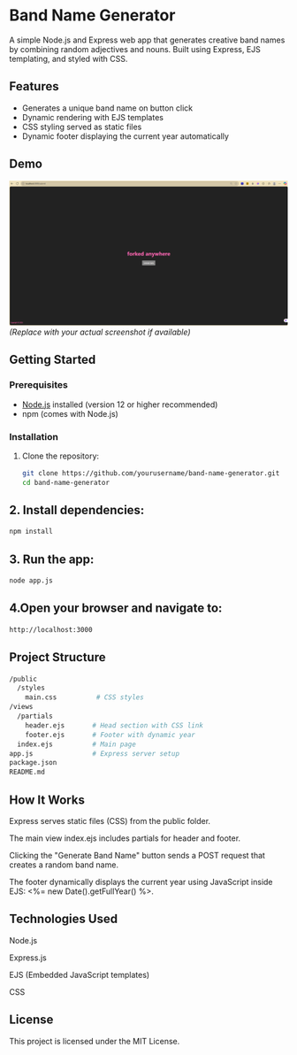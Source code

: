 # Band Name Generator

A simple Node.js and Express web app that generates creative band names by combining random adjectives and nouns. Built using Express, EJS templating, and styled with CSS.

## Features

- Generates a unique band name on button click
- Dynamic rendering with EJS templates
- CSS styling served as static files
- Dynamic footer displaying the current year automatically

## Demo

![Demo Screenshot](./Band-Generator-Project.png)  
*(Replace with your actual screenshot if available)*

## Getting Started

### Prerequisites

- [Node.js](https://nodejs.org/en/) installed (version 12 or higher recommended)
- npm (comes with Node.js)

### Installation

1. Clone the repository:

   ```bash
   git clone https://github.com/yourusername/band-name-generator.git
   cd band-name-generator
## 2. Install dependencies:
```bash
npm install
```
## 3. Run the app:
```bash
node app.js
```
## 4.Open your browser and navigate to:
```bash
http://localhost:3000
```
## Project Structure
```bash
/public
  /styles
    main.css          # CSS styles
/views
  /partials
    header.ejs       # Head section with CSS link
    footer.ejs       # Footer with dynamic year
  index.ejs          # Main page
app.js               # Express server setup
package.json
README.md
```
## How It Works
Express serves static files (CSS) from the public folder.

The main view index.ejs includes partials for header and footer.

Clicking the "Generate Band Name" button sends a POST request that creates a random band name.

The footer dynamically displays the current year using JavaScript inside EJS: <%= new Date().getFullYear() %>.

## Technologies Used
Node.js

Express.js

EJS (Embedded JavaScript templates)

CSS

## License
This project is licensed under the MIT License.
